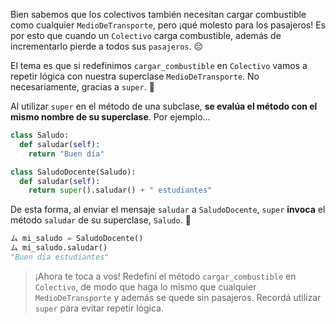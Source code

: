 Bien sabemos que los colectivos también necesitan cargar combustible como cualquier `MedioDeTransporte`, pero ¡qué molesto para los pasajeros! Es por esto que cuando un `Colectivo` carga combustible, además de incrementarlo pierde a todos sus `pasajeros`. :pensive:

El tema es que si redefinimos `cargar_combustible` en `Colectivo` vamos a repetir lógica con nuestra superclase `MedioDeTransporte`. No necesariamente, gracias a `super`. :muscle:

Al utilizar `super` en el método de una subclase, **se evalúa el método con el mismo nombre de su superclase**. Por ejemplo...

```python
class Saludo:
  def saludar(self):
    return "Buen día"

class SaludoDocente(Saludo):
  def saludar(self):
    return super().saludar() + " estudiantes"

```

De esta forma, al enviar el mensaje `saludar` a `SaludoDocente`, `super` **invoca** el método `saludar` de su superclase, `Saludo`. :wave: 

```python
ム mi_saludo = SaludoDocente()
ム mi_saludo.saludar()
"Buen día estudiantes"
```

> ¡Ahora te toca a vos! Redefiní el método `cargar_combustible` en `Colectivo`, de modo que haga lo mismo que cualquier `MedioDeTransporte` y además se quede sin pasajeros. Recordá utilizar `super` para evitar repetir lógica.